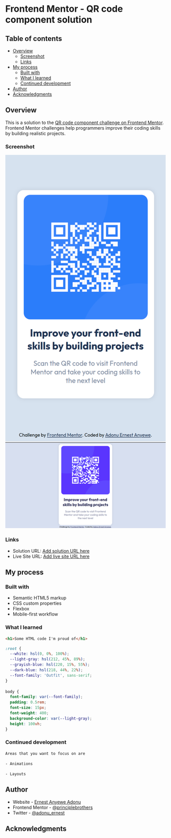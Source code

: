 # Frontend Mentor - QR code component solution

## Table of contents

- [Overview](#overview)
  - [Screenshot](#screenshot)
  - [Links](#links)
- [My process](#my-process)
  - [Built with](#built-with)
  - [What I learned](#what-i-learned)
  - [Continued development](#continued-development)
- [Author](#author)
- [Acknowledgments](#acknowledgments)

## Overview

  This is a solution to the [QR code component challenge on Frontend Mentor](https://www.frontendmentor.io/challenges/qr-code-component-iux_sIO_H). Frontend Mentor challenges help programmers improve their coding skills by building realistic projects.

### Screenshot

<center>
  <img src="./images/mysolution/(iPhone%20SE).png" alt="Iphone Display" />
</center>

<center>
  <img src="./images/mysolution/desktop.png" alt="Desktop view"/>
</center>

### Links

- Solution URL: [Add solution URL here](https://your-solution-url.com)
- Live Site URL: [Add live site URL here](https://your-live-site-url.com)

## My process

### Built with

- Semantic HTML5 markup
- CSS custom properties
- Flexbox
- Mobile-first workflow

### What I learned

```html
<h1>Some HTML code I'm proud of</h1>
```

```css
:root {
  --white: hsl(0, 0%, 100%);
  --light-gray: hsl(212, 45%, 89%);
  --grayish-blue: hsl(220, 15%, 55%);
  --dark-blue: hsl(218, 44%, 22%);
  --font-family: 'Outfit', sans-serif;
}

body {
  font-family: var(--font-family);
  padding: 0.5rem;
  font-size: 15px;
  font-weight: 400;
  background-color: var(--light-gray);
  height: 100vh;
}
```

### Continued development

```
Areas that you want to focus on are

- Animations

- Layouts
```

## Author

- Website - [Ernest Anyewe Adonu](https://eaadonu-principlebrothers.vercel.app)
- Frontend Mentor - [@principlebrothers](https://www.frontendmentor.io/profile/principlebrothers)
- Twitter - [@adonu_ernest](https://twitter.com/adonu_ernest)

## Acknowledgments
